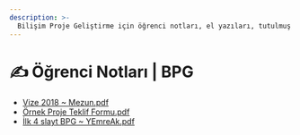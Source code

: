 ```yaml
---
description: >-
  Bilişim Proje Geliştirme için öğrenci notları, el yazıları, tutulmuş veya alınmış notlar
---
```


# ✍ Öğrenci Notları \| BPG

<!--YPackage.YGitbookIntegration-tarafından-otomatik-oluşturulmuştur-->

- [Vize 2018 ~ Mezun.pdf](Vize%202018%20~%20Mezun.pdf)
- [Örnek Proje Teklif Formu.pdf](%C3%96rnek%20Proje%20Teklif%20Formu.pdf)
- [İlk 4 slayt BPG ~ YEmreAk.pdf](%C4%B0lk%204%20slayt%20BPG%20~%20YEmreAk.pdf)

<!--YPackage.YGitbookIntegration-tarafından-otomatik-oluşturulmuştur-->
